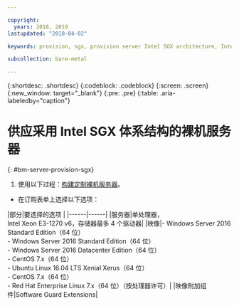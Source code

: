 ```yaml
---

copyright:
  years: 2018, 2019
lastupdated: "2018-04-02"

keywords: provision, sgx, provision server Intel SGX architecture, Intel SGX architecture

subcollection: bare-metal

---
```


{:shortdesc: .shortdesc}
{:codeblock: .codeblock}
{:screen: .screen}
{:new_window: target="_blank"}
{:pre: .pre}
{:table: .aria-labeledby="caption"}

# 供应采用 Intel SGX 体系结构的裸机服务器
{: #bm-server-provision-sgx}

1. 使用以下过程：[构建定制裸机服务器](/docs/infrastructure/bare-metal?topic=bare-metal-ordering-baremetal-server)。
* 在订购表单上选择以下选项：

|部分|要选择的选项
|
|------|------|
|服务器|单处理器，<br> Intel Xeon E3-1270 v6，存储器最多 4 个驱动器|
|映像|- Windows Server 2016 Standard Edition（64 位）<br>- Windows Server 2016 Standard Edition（64 位）<br> - Windows Server 2016 Datacenter Edition（64 位）<br>- CentOS 7.x（64 位）<br> - Ubuntu Linux 16.04 LTS Xenial Xerus（64 位）<br>- CentOS 7.x（64 位）<br>- Red Hat Enterprise Linux 7.x（64 位）（按处理器许可）|
|映像附加组件|Software Guard Extensions|
